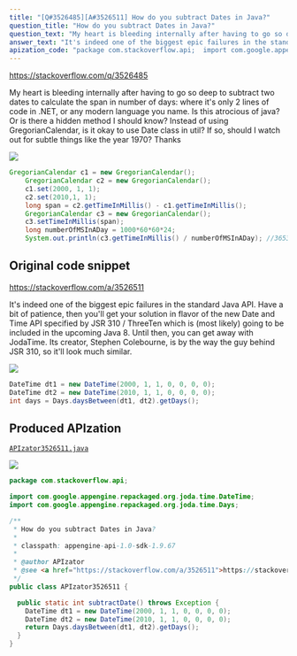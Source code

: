 ```yaml
---
title: "[Q#3526485][A#3526511] How do you subtract Dates in Java?"
question_title: "How do you subtract Dates in Java?"
question_text: "My heart is bleeding internally after having to go so deep to subtract two dates to calculate the span in number of days: where it's only 2 lines of code in .NET, or any modern language you name. Is this atrocious of java? Or is there a hidden method I should know? Instead of using GregorianCalendar, is it okay to use Date class in util? If so, should I watch out for subtle things like the year 1970? Thanks"
answer_text: "It's indeed one of the biggest epic failures in the standard Java API. Have a bit of patience, then you'll get your solution in flavor of the new Date and Time API specified by JSR 310 / ThreeTen which is (most likely) going to be included in the upcoming Java 8. Until then, you can get away with JodaTime. Its creator, Stephen Colebourne, is by the way the guy behind JSR 310, so it'll look much similar."
apization_code: "package com.stackoverflow.api;  import com.google.appengine.repackaged.org.joda.time.DateTime; import com.google.appengine.repackaged.org.joda.time.Days;  /**  * How do you subtract Dates in Java?  *  * classpath: appengine-api-1.0-sdk-1.9.67  *  * @author APIzator  * @see <a href=\"https://stackoverflow.com/a/3526511\">https://stackoverflow.com/a/3526511</a>  */ public class APIzator3526511 {    public static int subtractDate() throws Exception {     DateTime dt1 = new DateTime(2000, 1, 1, 0, 0, 0, 0);     DateTime dt2 = new DateTime(2010, 1, 1, 0, 0, 0, 0);     return Days.daysBetween(dt1, dt2).getDays();   } }"
---
```


https://stackoverflow.com/q/3526485

My heart is bleeding internally after having to go so deep to subtract two dates to calculate the span in number of days:
where it&#x27;s only 2 lines of code in .NET, or any modern language you name.
Is this atrocious of java? Or is there a hidden method I should know?
Instead of using GregorianCalendar, is it okay to use Date class in util? If so, should I watch out for subtle things like the year 1970?
Thanks


<div class="code-logo"><img src="/stackoverflow.png" /></div>

```java
GregorianCalendar c1 = new GregorianCalendar();
    GregorianCalendar c2 = new GregorianCalendar();
    c1.set(2000, 1, 1);
    c2.set(2010,1, 1);
    long span = c2.getTimeInMillis() - c1.getTimeInMillis();
    GregorianCalendar c3 = new GregorianCalendar();
    c3.setTimeInMillis(span);
    long numberOfMSInADay = 1000*60*60*24;
    System.out.println(c3.getTimeInMillis() / numberOfMSInADay); //3653
```


## Original code snippet

https://stackoverflow.com/a/3526511

It&#x27;s indeed one of the biggest epic failures in the standard Java API. Have a bit of patience, then you&#x27;ll get your solution in flavor of the new Date and Time API specified by JSR 310 / ThreeTen which is (most likely) going to be included in the upcoming Java 8.
Until then, you can get away with JodaTime.
Its creator, Stephen Colebourne, is by the way the guy behind JSR 310, so it&#x27;ll look much similar.

<div class="code-logo"><img src="/stackoverflow.png" /></div>

```java
DateTime dt1 = new DateTime(2000, 1, 1, 0, 0, 0, 0);
DateTime dt2 = new DateTime(2010, 1, 1, 0, 0, 0, 0);
int days = Days.daysBetween(dt1, dt2).getDays();
```

## Produced APIzation

[`APIzator3526511.java`](https://github.com/blind-papers/apization-temp-data/raw/main/search/APIzator3526511.java)

<div class="code-logo"><img src="/apizator.png" /></div>

```java
package com.stackoverflow.api;

import com.google.appengine.repackaged.org.joda.time.DateTime;
import com.google.appengine.repackaged.org.joda.time.Days;

/**
 * How do you subtract Dates in Java?
 *
 * classpath: appengine-api-1.0-sdk-1.9.67
 *
 * @author APIzator
 * @see <a href="https://stackoverflow.com/a/3526511">https://stackoverflow.com/a/3526511</a>
 */
public class APIzator3526511 {

  public static int subtractDate() throws Exception {
    DateTime dt1 = new DateTime(2000, 1, 1, 0, 0, 0, 0);
    DateTime dt2 = new DateTime(2010, 1, 1, 0, 0, 0, 0);
    return Days.daysBetween(dt1, dt2).getDays();
  }
}

```